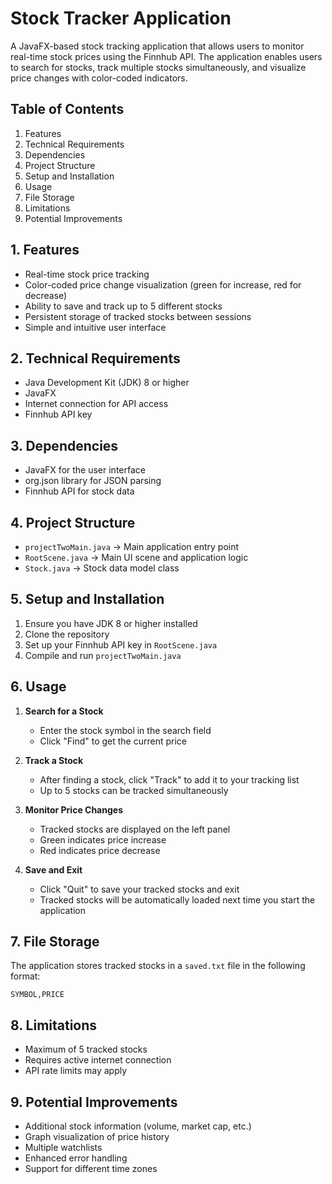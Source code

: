 # Stock Tracker Application

A JavaFX-based stock tracking application that allows users to monitor real-time stock prices using the Finnhub API. The application enables users to search for stocks, track multiple stocks simultaneously, and visualize price changes with color-coded indicators.


## Table of Contents

1. Features
2. Technical Requirements
3. Dependencies
4. Project Structure
5. Setup and Installation
6. Usage
7. File Storage
8. Limitations
9. Potential Improvements


## 1. Features

- Real-time stock price tracking
- Color-coded price change visualization (green for increase, red for decrease)
- Ability to save and track up to 5 different stocks
- Persistent storage of tracked stocks between sessions
- Simple and intuitive user interface


## 2. Technical Requirements

- Java Development Kit (JDK) 8 or higher
- JavaFX
- Internet connection for API access
- Finnhub API key


## 3. Dependencies

- JavaFX for the user interface
- org.json library for JSON parsing
- Finnhub API for stock data


## 4. Project Structure

- `projectTwoMain.java` → Main application entry point
- `RootScene.java` → Main UI scene and application logic
- `Stock.java` → Stock data model class


## 5. Setup and Installation

1. Ensure you have JDK 8 or higher installed
2. Clone the repository
3. Set up your Finnhub API key in `RootScene.java`
4. Compile and run `projectTwoMain.java`


## 6. Usage

1. **Search for a Stock**
   - Enter the stock symbol in the search field
   - Click "Find" to get the current price

2. **Track a Stock**
   - After finding a stock, click "Track" to add it to your tracking list
   - Up to 5 stocks can be tracked simultaneously

3. **Monitor Price Changes**
   - Tracked stocks are displayed on the left panel
   - Green indicates price increase
   - Red indicates price decrease

4. **Save and Exit**
   - Click "Quit" to save your tracked stocks and exit
   - Tracked stocks will be automatically loaded next time you start the application


## 7. File Storage

The application stores tracked stocks in a `saved.txt` file in the following format:
```
SYMBOL,PRICE
```


## 8. Limitations

- Maximum of 5 tracked stocks
- Requires active internet connection
- API rate limits may apply


## 9. Potential Improvements

- Additional stock information (volume, market cap, etc.)
- Graph visualization of price history
- Multiple watchlists
- Enhanced error handling
- Support for different time zones

